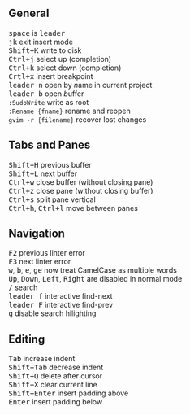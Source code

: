## General  
 <kbd>space</kbd> is <kbd>leader</kbd>   
 <kbd>jk</kbd>  exit insert mode   
 <kbd>Shift+K</kbd>  write to disk   
 <kbd>Ctrl+j</kbd> select up (completion)  
 <kbd>Ctrl+k</kbd> select down (completion)  
 <kbd>Crtl+x</kbd> insert breakpoint   
 <kbd>leader n</kbd>  open by *n*ame in current project   
 <kbd>leader b</kbd>  open *b*uffer   
 `:SudoWrite`   write as root   
 `:Rename {fname}`   rename and reopen   
 `gvim -r {filename}`  recover lost changes  
  
## Tabs and Panes  
 <kbd>Shift+H</kbd>  previous buffer  
 <kbd>Shift+L</kbd>  next buffer   
 <kbd>Ctrl+w</kbd>  close buffer (without closing pane)   
 <kbd>Ctrl+z</kbd>  close pane (without closing buffer)   
 <kbd>Ctrl+s</kbd>  split pane vertical   
 <kbd>Ctrl+h</kbd>, <kbd>Ctrl+l</kbd>  move between panes   
  
## Navigation  
 <kbd>F2</kbd>  previous linter error   
 <kbd>F3</kbd>  next linter error   
 <kbd>w</kbd>, <kbd>b</kbd>, <kbd>e</kbd>, <kbd>ge</kbd>  now treat CamelCase as multiple words   
 <kbd>Up</kbd>, <kbd>Down</kbd>, <kbd>Left</kbd>, <kbd>Right</kbd>  are disabled in normal mode   
 <kbd>/</kbd>  search  
 <kbd>leader f</kbd>  interactive find-next   
 <kbd>leader F</kbd>  interactive find-prev   
 <kbd>q</kbd>  disable search hilighting   
  
## Editing
 <kbd>Tab</kbd>  increase indent   
 <kbd>Shift+Tab</kbd>  decrease indent   
 <kbd>Shift+Q</kbd>  delete after cursor   
 <kbd>Shift+X</kbd>  clear current line  
 <kbd>Shift+Enter</kbd>  insert padding above   
 <kbd>Enter</kbd>  insert padding below   
